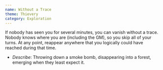 ```yaml
---
name: Without a Trace
theme: Thievery
category: Exploration
---
```


If nobody has seen you for several minutes, you can vanish without a trace. Nobody knows where you are (including the GM), so you skip all of your turns. At any point, reappear anywhere that you logically could have reached during that time.

* *Describe*: Throwing down a smoke bomb, disappearing into a forest, emerging when they least expect it.